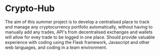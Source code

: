 # Crypto-Hub
The aim of this summer project is to develop a centralised place to track and manage any cryptocurrency portfolio automatically, without having to manually add any trades, API's from decentralised exchanges and wallets will allow for evey trade to be logged in one place. Should provide valuable experience with coding using the Flask framework, Javascript and other web languages, and coding in a team environment.

